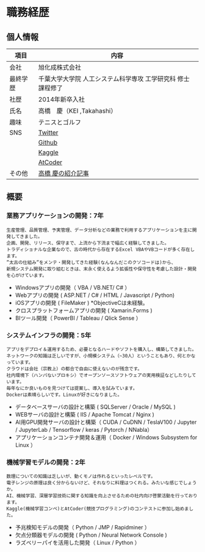 # 職務経歴

個人情報
------------
| 項目     | 内容                                                                         |
| -------- | ---------------------------------------------------------------------------- |
| 会社     | 旭化成株式会社                                                               |
| 最終学歴 | 千葉大学大学院 人工システム科学専攻 工学研究科 修士課程修了                  |
| 社歴     | 2014年新卒入社                                                               |
| 氏名     | 高橋　慶（KEI ,Takahashi）                                                   |
| 趣味     | テニスとゴルフ                                                               |
| SNS      | [Twitter](https://twitter.com/hiyas1chuka)                                   |
|          | [Github](https://github.com/hiyasichuka)                                     |
|          | [Kaggle](https://www.kaggle.com/airk0126)                                    |
|          | [AtCoder](https://atcoder.jp/users/hiyas1chuka)                              |
| その他   | [高橋 慶の紹介記事](https://www.asahi-kasei-jobs.com/20/person/tech_09.html) |


概要
-----------
### 業務アプリケーションの開発：7年
```
生産管理、品質管理、予実管理、データ分析などの業務で利用するアプリケーションを主に開発してきました。
企画、開発、リリース、保守まで、上流から下流まで幅広く経験してきました。
トラディショナルな企業なので、古の時代から存在するExcel VBAやVBコードが多く存在します。
”太古の仕組み”をメンテ・開発してきた経験(なんなんだこのクソコードは)から、
新規システム開発に取り組むときは、末永く使えるよう拡張性や保守性を考慮した設計・開発を心がけています。
```

 * Windowsアプリの開発（ VBA / VB.NET/ C# ）
 * Webアプリの開発 ( ASP.NET / C# / HTML / Javascript / Python)
 * iOSアプリの開発 ( FileMaker )  *ObjectiveCは未経験。
 * クロスプラットフォームアプリの開発 ( Xamarin.Forms )
 * BIツール開発（ PowerBI / Tableau / Qlick Sense ）

### システムインフラの開発：5年

```
アプリをデプロイ＆運用するため、必要となるハードやソフトを購入し、構築してきました。
ネットワークの知識は乏しいですが、小規模システム（~30人）ということもあり、何とかなっています。
クラウドは会社（宗教上）の都合で自由に使えないのが残念です。
社内環境下（ハンパないプロキシ）でオープンソースソフトウェアの実用検証などしたりしています。
毎年なにか良いものを見つけては提案し、導入を試みています。
Dockerは素晴らしいです。Linuxが好きになりました。
```

* データベースサーバの設計と構築 ( SQLServer / Oracle / MySQL )
* WEBサーバの設計と構築 ( IIS / Apache Tomcat / Nginx )
* AI用GPU開発サーバの設計と構築（ CUDA / CuDNN / TeslaV100 / Jupyter / JupyterLab / Tensorflow / keras / Pytorch / NNabla）
* アプリケーションコンテナ開発＆運用（ Docker / Windows Subsystem for Linux ）

### 機械学習モデルの開発：2年
```
数理についての知識は乏しいが、動くモノは作れるといったレベルです。
電子レンジの原理は良く分からないけど、それなりに料理はつくれる。みたいな感じでしょうか。
AI、機械学習、深層学習技術に関する知識を向上させるための社内向け啓蒙活動を行っております。
Kaggle(機械学習コンペ)とAtCoder(競技プログラミング)のコンテストに参加し始めました。
```
 * 予兆検知モデルの開発（ Python / JMP / Rapidminer ）
 * 欠点分類器モデルの開発 ( Python / Neural Network Console )
 * ラズベリーパイを活用した開発（ Linux / Python ）
